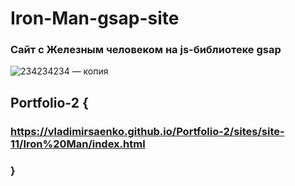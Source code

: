 # Iron-Man-gsap-site

### Сайт с Железным человеком на js-библиотеке gsap

![234234234 — копия](https://user-images.githubusercontent.com/56477695/121080936-b8184000-c7e4-11eb-9809-53b2a9d601fb.jpg)

## Portfolio-2 {
 
### https://vladimirsaenko.github.io/Portfolio-2/sites/site-11/Iron%20Man/index.html

### }
